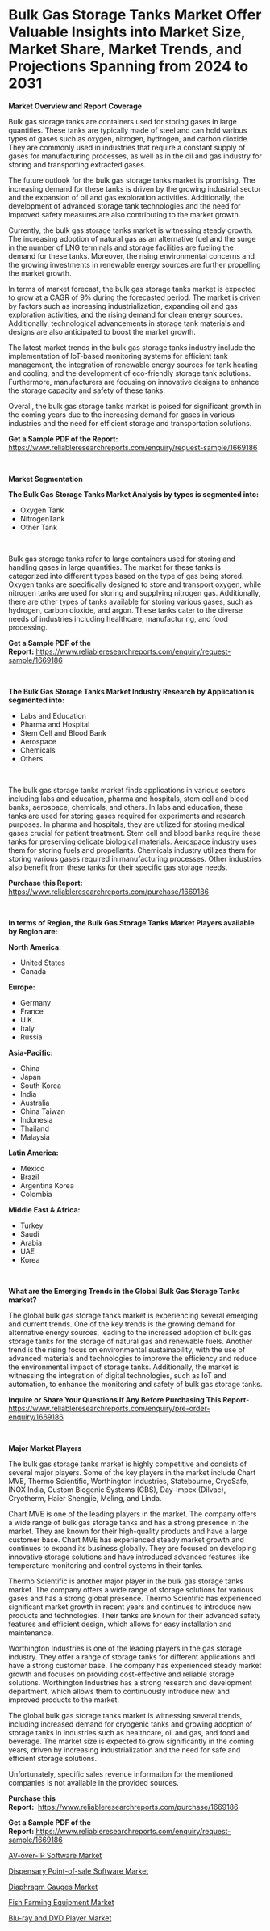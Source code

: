 <p><h1>Bulk Gas Storage Tanks Market Offer Valuable Insights into Market Size, Market Share, Market Trends, and Projections Spanning from 2024 to 2031</h1></p><p><strong>Market Overview and Report Coverage</strong></p>
<p><p>Bulk gas storage tanks are containers used for storing gases in large quantities. These tanks are typically made of steel and can hold various types of gases such as oxygen, nitrogen, hydrogen, and carbon dioxide. They are commonly used in industries that require a constant supply of gases for manufacturing processes, as well as in the oil and gas industry for storing and transporting extracted gases.</p><p>The future outlook for the bulk gas storage tanks market is promising. The increasing demand for these tanks is driven by the growing industrial sector and the expansion of oil and gas exploration activities. Additionally, the development of advanced storage tank technologies and the need for improved safety measures are also contributing to the market growth.</p><p>Currently, the bulk gas storage tanks market is witnessing steady growth. The increasing adoption of natural gas as an alternative fuel and the surge in the number of LNG terminals and storage facilities are fueling the demand for these tanks. Moreover, the rising environmental concerns and the growing investments in renewable energy sources are further propelling the market growth.</p><p>In terms of market forecast, the bulk gas storage tanks market is expected to grow at a CAGR of 9% during the forecasted period. The market is driven by factors such as increasing industrialization, expanding oil and gas exploration activities, and the rising demand for clean energy sources. Additionally, technological advancements in storage tank materials and designs are also anticipated to boost the market growth.</p><p>The latest market trends in the bulk gas storage tanks industry include the implementation of IoT-based monitoring systems for efficient tank management, the integration of renewable energy sources for tank heating and cooling, and the development of eco-friendly storage tank solutions. Furthermore, manufacturers are focusing on innovative designs to enhance the storage capacity and safety of these tanks.</p><p>Overall, the bulk gas storage tanks market is poised for significant growth in the coming years due to the increasing demand for gases in various industries and the need for efficient storage and transportation solutions.</p></p>
<p><strong>Get a Sample PDF of the Report:</strong> <a href="https://www.reliableresearchreports.com/enquiry/request-sample/1669186">https://www.reliableresearchreports.com/enquiry/request-sample/1669186</a></p>
<p>&nbsp;</p>
<p><strong>Market Segmentation</strong></p>
<p><strong>The Bulk Gas Storage Tanks Market Analysis by types is segmented into:</strong></p>
<p><ul><li>Oxygen Tank</li><li>NitrogenTank</li><li>Other Tank</li></ul></p>
<p>&nbsp;</p>
<p><p>Bulk gas storage tanks refer to large containers used for storing and handling gases in large quantities. The market for these tanks is categorized into different types based on the type of gas being stored. Oxygen tanks are specifically designed to store and transport oxygen, while nitrogen tanks are used for storing and supplying nitrogen gas. Additionally, there are other types of tanks available for storing various gases, such as hydrogen, carbon dioxide, and argon. These tanks cater to the diverse needs of industries including healthcare, manufacturing, and food processing.</p></p>
<p><strong>Get a Sample PDF of the Report:</strong>&nbsp;<a href="https://www.reliableresearchreports.com/enquiry/request-sample/1669186">https://www.reliableresearchreports.com/enquiry/request-sample/1669186</a></p>
<p>&nbsp;</p>
<p><strong>The Bulk Gas Storage Tanks Market Industry Research by Application is segmented into:</strong></p>
<p><ul><li>Labs and Education</li><li>Pharma and Hospital</li><li>Stem Cell and Blood Bank</li><li>Aerospace</li><li>Chemicals</li><li>Others</li></ul></p>
<p>&nbsp;</p>
<p><p>The bulk gas storage tanks market finds applications in various sectors including labs and education, pharma and hospitals, stem cell and blood banks, aerospace, chemicals, and others. In labs and education, these tanks are used for storing gases required for experiments and research purposes. In pharma and hospitals, they are utilized for storing medical gases crucial for patient treatment. Stem cell and blood banks require these tanks for preserving delicate biological materials. Aerospace industry uses them for storing fuels and propellants. Chemicals industry utilizes them for storing various gases required in manufacturing processes. Other industries also benefit from these tanks for their specific gas storage needs.</p></p>
<p><strong>Purchase this Report:</strong>&nbsp; <a href="https://www.reliableresearchreports.com/purchase/1669186">https://www.reliableresearchreports.com/purchase/1669186</a></p>
<p>&nbsp;</p>
<p><strong>In terms of Region, the Bulk Gas Storage Tanks Market Players available by Region are:</strong></p>
<p>
    <p> <strong> North America: </strong>
        <ul>
            <li>United States</li>
            <li>Canada</li>
        </ul>
        </p> 
    <p> <strong> Europe: </strong>
        <ul>
            <li>Germany</li>
            <li>France</li>
            <li>U.K.</li>
            <li>Italy</li>
            <li>Russia</li>
        </ul>
        </p> 
    <p> <strong> Asia-Pacific: </strong>
        <ul>
            <li>China</li>
            <li>Japan</li>
            <li>South Korea</li>
            <li>India</li>
            <li>Australia</li>
            <li>China Taiwan</li>
            <li>Indonesia</li>
            <li>Thailand</li>
            <li>Malaysia</li>
        </ul>
        </p> 
    <p> <strong> Latin America: </strong>
        <ul>
            <li>Mexico</li>
            <li>Brazil</li>
            <li>Argentina Korea</li>
            <li>Colombia</li>
        </ul>
        </p> 
    <p> <strong> Middle East & Africa: </strong>
        <ul>
            <li>Turkey</li>
            <li>Saudi</li>
            <li>Arabia</li>
            <li>UAE</li>
            <li>Korea</li>
        </ul>
    </p>
    </p>
<p>&nbsp;</p>
<p><strong>What are the Emerging Trends in the Global Bulk Gas Storage Tanks market?</strong></p>
<p><p>The global bulk gas storage tanks market is experiencing several emerging and current trends. One of the key trends is the growing demand for alternative energy sources, leading to the increased adoption of bulk gas storage tanks for the storage of natural gas and renewable fuels. Another trend is the rising focus on environmental sustainability, with the use of advanced materials and technologies to improve the efficiency and reduce the environmental impact of storage tanks. Additionally, the market is witnessing the integration of digital technologies, such as IoT and automation, to enhance the monitoring and safety of bulk gas storage tanks.</p></p>
<p><strong>Inquire or Share Your Questions If Any Before Purchasing This Report</strong>- <a href="https://www.reliableresearchreports.com/enquiry/pre-order-enquiry/1669186">https://www.reliableresearchreports.com/enquiry/pre-order-enquiry/1669186</a></p>
<p>&nbsp;</p>
<p><strong>Major Market Players</strong></p>
<p><p>The bulk gas storage tanks market is highly competitive and consists of several major players. Some of the key players in the market include Chart MVE, Thermo Scientific, Worthington Industries, Statebourne, CryoSafe, INOX India, Custom Biogenic Systems (CBS), Day-Impex (Dilvac), Cryotherm, Haier Shengjie, Meling, and Linda. </p><p>Chart MVE is one of the leading players in the market. The company offers a wide range of bulk gas storage tanks and has a strong presence in the market. They are known for their high-quality products and have a large customer base. Chart MVE has experienced steady market growth and continues to expand its business globally. They are focused on developing innovative storage solutions and have introduced advanced features like temperature monitoring and control systems in their tanks. </p><p>Thermo Scientific is another major player in the bulk gas storage tanks market. The company offers a wide range of storage solutions for various gases and has a strong global presence. Thermo Scientific has experienced significant market growth in recent years and continues to introduce new products and technologies. Their tanks are known for their advanced safety features and efficient design, which allows for easy installation and maintenance. </p><p>Worthington Industries is one of the leading players in the gas storage industry. They offer a range of storage tanks for different applications and have a strong customer base. The company has experienced steady market growth and focuses on providing cost-effective and reliable storage solutions. Worthington Industries has a strong research and development department, which allows them to continuously introduce new and improved products to the market. </p><p>The global bulk gas storage tanks market is witnessing several trends, including increased demand for cryogenic tanks and growing adoption of storage tanks in industries such as healthcare, oil and gas, and food and beverage. The market size is expected to grow significantly in the coming years, driven by increasing industrialization and the need for safe and efficient storage solutions.</p><p>Unfortunately, specific sales revenue information for the mentioned companies is not available in the provided sources.</p></p>
<p><strong>Purchase this Report:</strong>&nbsp;&nbsp;<a href="https://www.reliableresearchreports.com/purchase/1669186">https://www.reliableresearchreports.com/purchase/1669186</a></p>
<p></p>
<p><strong>Get a Sample PDF of the Report:</strong>&nbsp;<a href="https://www.reliableresearchreports.com/enquiry/request-sample/1669186">https://www.reliableresearchreports.com/enquiry/request-sample/1669186</a></p>
<p><p><a href="https://issuu.com/reportprime-2/docs/av-over-ip-software-market-size-2030.pptx">AV-over-IP Software Market</a></p><p><a href="https://issuu.com/reportprime-2/docs/dispensary-point-of-sale-software-market-size-2030">Dispensary Point-of-sale Software Market</a></p><p><a href="https://github.com/PeterParrish5/Market-Research-Report-List-2/blob/main/diaphragm-gauges-market.md">Diaphragm Gauges Market</a></p><p><a href="https://github.com/CliffMedina6/Market-Research-Report-List-2/blob/main/fish-farming-equipment-market.md">Fish Farming Equipment Market</a></p><p><a href="https://issuu.com/reportprime-2/docs/blu-ray-and-dvd-player-market-size-2030.pptx">Blu-ray and DVD Player Market</a></p></p>